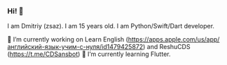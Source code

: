 ### Hi! 👋

I am Dmitriy (zsaz). I am 15 years old. I am Python/Swift/Dart developer. 

🔭 I’m currently working on Learn English (https://apps.apple.com/us/app/английский-язык-учим-c-нуля/id1479425872) and ReshuCDS (https://t.me/CDSansbot)
🌱 I’m currently learning Flutter.


<!--
**superdima05/superdima05** is a ✨ _special_ ✨ repository because its `README.md` (this file) appears on your GitHub profile.

Here are some ideas to get you started:

- 🔭 I’m currently working on ...
- 🌱 I’m currently learning ...
- 👯 I’m looking to collaborate on ...
- 🤔 I’m looking for help with ...
- 💬 Ask me about ...
- 📫 How to reach me: ...
- 😄 Pronouns: ...
- ⚡ Fun fact: ...
-->
